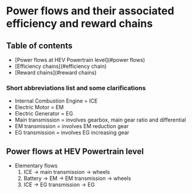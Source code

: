 # Power flows and their associated efficiency and reward chains

## Table of contents
* [Power flows at HEV Powertrain level](#power flows)
* [Efficiency chains](#efficiency chain)
* [Reward chains](#reward chains)

### Short abbreviations list and some clarifications
* Internal Combustion Engine = ICE
* Electric Motor = EM
* Electric Generator = EG
* Main transmission = involves gearbox, main gear ratio and differential
* EM transmission = involves EM reduction gear
* EG transmission = involves EG increasing gear

## Power flows at HEV Powertrain level
* Elementary flows
    1. ICE -> main transmission -> wheels
    2. Battery -> EM -> EM transmission -> wheels
    3. ICE -> EG transmission -> EG
